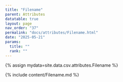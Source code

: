 ```yaml
---
title: "Filename"
parent: Attributes
datatable: true
layout: page
nav_order: "37"
permalink: "docs/attributes/Filename.html"
date: "2025-05-21"
params:
  title: ""
  rank: ""
---
```

{% assign mydata=site.data.csv.attributes.Filename %} 

{% include content/Filename.md %}
